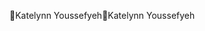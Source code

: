 Katelynn Youssefyeh                                   K a t e l y n n   Y o u s s e f y e h                                                                     